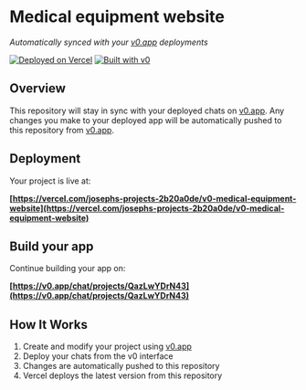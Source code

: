 # Medical equipment website

*Automatically synced with your [v0.app](https://v0.app) deployments*

[![Deployed on Vercel](https://img.shields.io/badge/Deployed%20on-Vercel-black?style=for-the-badge&logo=vercel)](https://vercel.com/josephs-projects-2b20a0de/v0-medical-equipment-website)
[![Built with v0](https://img.shields.io/badge/Built%20with-v0.app-black?style=for-the-badge)](https://v0.app/chat/projects/QazLwYDrN43)

## Overview

This repository will stay in sync with your deployed chats on [v0.app](https://v0.app).
Any changes you make to your deployed app will be automatically pushed to this repository from [v0.app](https://v0.app).

## Deployment

Your project is live at:

**[https://vercel.com/josephs-projects-2b20a0de/v0-medical-equipment-website](https://vercel.com/josephs-projects-2b20a0de/v0-medical-equipment-website)**

## Build your app

Continue building your app on:

**[https://v0.app/chat/projects/QazLwYDrN43](https://v0.app/chat/projects/QazLwYDrN43)**

## How It Works

1. Create and modify your project using [v0.app](https://v0.app)
2. Deploy your chats from the v0 interface
3. Changes are automatically pushed to this repository
4. Vercel deploys the latest version from this repository
